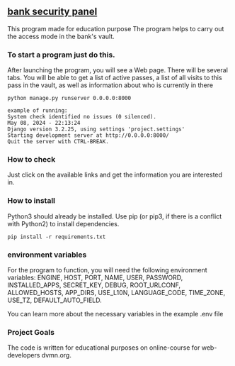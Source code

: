 ## [bank security panel](https://github.com/DmitryShvedov88/Bank-security-panel "LINK TO THE PROJECT")

This program made for education purpose
The program helps to carry out the access mode in the bank's vault.

### To start a program just do this.

After launching the program, you will see a Web page. There will be several tabs. You will be able to get a list of active passes, a list of all visits to this pass in the vault, as well as information about who is currently in there
    
    python manage.py runserver 0.0.0.0:8000

    example of running:
    System check identified no issues (0 silenced).
    May 08, 2024 - 22:13:24
    Django version 3.2.25, using settings 'project.settings'
    Starting development server at http://0.0.0.0:8000/
    Quit the server with CTRL-BREAK.


### How to check
Just click on the available links and get the information you are interested in.

### How to install
Python3 should already be installed.
Use pip (or pip3, if there is a conflict with Python2) to install dependencies.
    
    pip install -r requirements.txt

### environment variables
For the program to function, you will need the following environment variables: 
ENGINE, HOST, PORT, NAME, USER, PASSWORD, INSTALLED_APPS, SECRET_KEY, DEBUG, ROOT_URLCONF, ALLOWED_HOSTS, APP_DIRS, USE_L10N, LANGUAGE_CODE, TIME_ZONE, USE_TZ, DEFAULT_AUTO_FIELD.

You can learn more about the necessary variables in the example .env file

### Project Goals
The code is written for educational purposes on online-course for web-developers dvmn.org.